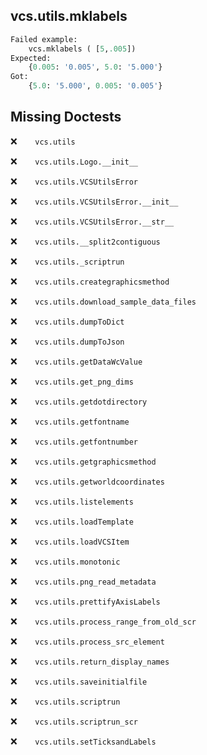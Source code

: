 vcs.utils.mklabels
------------------
```python
Failed example:
    vcs.mklabels ( [5,.005])
Expected:
    {0.005: '0.005', 5.0: '5.000'}
Got:
    {5.0: '5.000', 0.005: '0.005'}
```

Missing Doctests
----------------
:x:```    vcs.utils```

:x:```    vcs.utils.Logo.__init__```

:x:```    vcs.utils.VCSUtilsError```

:x:```    vcs.utils.VCSUtilsError.__init__```

:x:```    vcs.utils.VCSUtilsError.__str__```

:x:```    vcs.utils.__split2contiguous```

:x:```    vcs.utils._scriptrun```

:x:```    vcs.utils.creategraphicsmethod```

:x:```    vcs.utils.download_sample_data_files```

:x:```    vcs.utils.dumpToDict```

:x:```    vcs.utils.dumpToJson```

:x:```    vcs.utils.getDataWcValue```

:x:```    vcs.utils.get_png_dims```

:x:```    vcs.utils.getdotdirectory```

:x:```    vcs.utils.getfontname```

:x:```    vcs.utils.getfontnumber```

:x:```    vcs.utils.getgraphicsmethod```

:x:```    vcs.utils.getworldcoordinates```

:x:```    vcs.utils.listelements```

:x:```    vcs.utils.loadTemplate```

:x:```    vcs.utils.loadVCSItem```

:x:```    vcs.utils.monotonic```

:x:```    vcs.utils.png_read_metadata```

:x:```    vcs.utils.prettifyAxisLabels```

:x:```    vcs.utils.process_range_from_old_scr```

:x:```    vcs.utils.process_src_element```

:x:```    vcs.utils.return_display_names```

:x:```    vcs.utils.saveinitialfile```

:x:```    vcs.utils.scriptrun```

:x:```    vcs.utils.scriptrun_scr```

:x:```    vcs.utils.setTicksandLabels```

